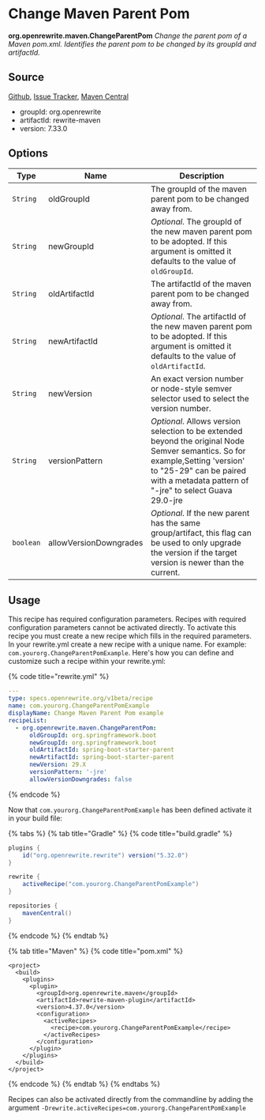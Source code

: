 # Change Maven Parent Pom

**org.openrewrite.maven.ChangeParentPom** _Change the parent pom of a Maven pom.xml. Identifies the parent pom to be changed by its groupId and artifactId._

## Source

[Github](https://github.com/openrewrite/rewrite), [Issue Tracker](https://github.com/openrewrite/rewrite/issues), [Maven Central](https://search.maven.org/artifact/org.openrewrite/rewrite-maven/7.33.0/jar)

* groupId: org.openrewrite
* artifactId: rewrite-maven
* version: 7.33.0

## Options

| Type      | Name                   | Description                                                                                                                                                                                                         |
| --------- | ---------------------- | ------------------------------------------------------------------------------------------------------------------------------------------------------------------------------------------------------------------- |
| `String`  | oldGroupId             | The groupId of the maven parent pom to be changed away from.                                                                                                                                                        |
| `String`  | newGroupId             | _Optional_. The groupId of the new maven parent pom to be adopted. If this argument is omitted it defaults to the value of `oldGroupId`.                                                                            |
| `String`  | oldArtifactId          | The artifactId of the maven parent pom to be changed away from.                                                                                                                                                     |
| `String`  | newArtifactId          | _Optional_. The artifactId of the new maven parent pom to be adopted. If this argument is omitted it defaults to the value of `oldArtifactId`.                                                                      |
| `String`  | newVersion             | An exact version number or node-style semver selector used to select the version number.                                                                                                                            |
| `String`  | versionPattern         | _Optional_. Allows version selection to be extended beyond the original Node Semver semantics. So for example,Setting 'version' to "25-29" can be paired with a metadata pattern of "-jre" to select Guava 29.0-jre |
| `boolean` | allowVersionDowngrades | _Optional_. If the new parent has the same group/artifact, this flag can be used to only upgrade the version if the target version is newer than the current.                                                       |

## Usage

This recipe has required configuration parameters. Recipes with required configuration parameters cannot be activated directly. To activate this recipe you must create a new recipe which fills in the required parameters. In your rewrite.yml create a new recipe with a unique name. For example: `com.yourorg.ChangeParentPomExample`. Here's how you can define and customize such a recipe within your rewrite.yml:

{% code title="rewrite.yml" %}
```yaml
---
type: specs.openrewrite.org/v1beta/recipe
name: com.yourorg.ChangeParentPomExample
displayName: Change Maven Parent Pom example
recipeList:
  - org.openrewrite.maven.ChangeParentPom:
      oldGroupId: org.springframework.boot
      newGroupId: org.springframework.boot
      oldArtifactId: spring-boot-starter-parent
      newArtifactId: spring-boot-starter-parent
      newVersion: 29.X
      versionPattern: '-jre'
      allowVersionDowngrades: false
```
{% endcode %}

Now that `com.yourorg.ChangeParentPomExample` has been defined activate it in your build file:

{% tabs %}
{% tab title="Gradle" %}
{% code title="build.gradle" %}
```groovy
plugins {
    id("org.openrewrite.rewrite") version("5.32.0")
}

rewrite {
    activeRecipe("com.yourorg.ChangeParentPomExample")
}

repositories {
    mavenCentral()
}
```
{% endcode %}
{% endtab %}

{% tab title="Maven" %}
{% code title="pom.xml" %}
```markup
<project>
  <build>
    <plugins>
      <plugin>
        <groupId>org.openrewrite.maven</groupId>
        <artifactId>rewrite-maven-plugin</artifactId>
        <version>4.37.0</version>
        <configuration>
          <activeRecipes>
            <recipe>com.yourorg.ChangeParentPomExample</recipe>
          </activeRecipes>
        </configuration>
      </plugin>
    </plugins>
  </build>
</project>
```
{% endcode %}
{% endtab %}
{% endtabs %}

Recipes can also be activated directly from the commandline by adding the argument `-Drewrite.activeRecipes=com.yourorg.ChangeParentPomExample`
